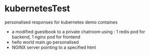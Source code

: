 # kubernetesTest
personalised responses for kubernetes demo
containes 
* a modified guestbook to a private chatroom using :
 1 redis pod for backend, 1 nginx pod for frontend
* hello world main.go personalised
* NGINX server pointing to a specified html

